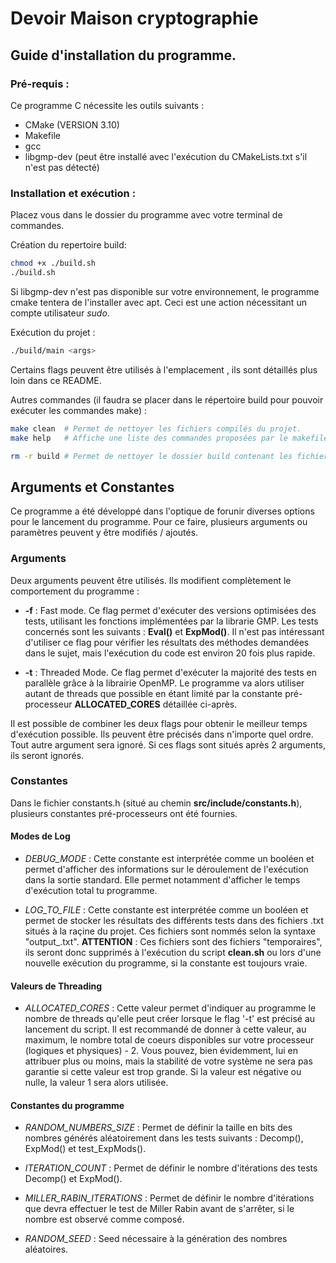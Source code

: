 # Devoir Maison cryptographie

## Guide d'installation du programme.

### Pré-requis :

Ce programme C nécessite les outils suivants : 

- CMake (VERSION 3.10)
- Makefile
- gcc
- libgmp-dev (peut être installé avec l'exécution du CMakeLists.txt s'il n'est pas détecté)

### Installation et exécution :

Placez vous dans le dossier du programme avec votre terminal de commandes.

Création du repertoire build: 

```bash
chmod +x ./build.sh
./build.sh
```

Si libgmp-dev n'est pas disponible sur votre environnement, le programme cmake tentera de l'installer avec apt. Ceci est une action nécessitant un compte utilisateur *sudo*.

Exécution du projet :

```bash
./build/main <args>
```

Certains flags peuvent être utilisés à l'emplacement <args>, ils sont détaillés plus loin dans ce README.

Autres commandes (il faudra se placer dans le répertoire build pour pouvoir exécuter les commandes make) : 

```bash
make clean  # Permet de nettoyer les fichiers compilés du projet.
make help   # Affiche une liste des commandes proposées par le makefile.

rm -r build # Permet de nettoyer le dossier build contenant les fichiers compilés par le makefile ainsi que ceux du cmake.
```

## Arguments et Constantes

Ce programme a été développé dans l'optique de forunir diverses options pour le lancement du programme. Pour ce faire, plusieurs arguments ou paramètres peuvent y être modifiés / ajoutés.

### Arguments

Deux arguments peuvent être utilisés. Ils modifient complètement le comportement du programme :

- **-f**  : Fast mode. Ce flag permet d'exécuter des versions optimisées des tests, utilisant les fonctions implémentées par la librarie GMP. Les tests concernés sont les suivants : **Eval()** et **ExpMod()**. Il n'est pas intéressant d'utiliser ce flag pour vérifier les résultats des méthodes demandées dans le sujet, mais l'exécution du code est environ 20 fois plus rapide.

- **-t**  : Threaded Mode. Ce flag permet d'exécuter la majorité des tests en parallèle grâce à la librairie OpenMP. Le programme va alors utiliser autant de threads que possible en étant limité par la constante pré-processeur **ALLOCATED_CORES** détaillée ci-après.

Il est possible de combiner les deux flags pour obtenir le meilleur temps d'exécution possible. Ils peuvent être précisés dans n'importe quel ordre. Tout autre argument sera ignoré. Si ces flags sont situés après 2 arguments, ils seront ignorés.

### Constantes

Dans le fichier constants.h (situé au chemin **src/include/constants.h**), plusieurs constantes pré-processeurs ont été fournies.

#### Modes de Log

- *DEBUG_MODE*  : Cette constante est interprétée comme un booléen et permet d'afficher des informations sur le déroulement de l'exécution dans la sortie standard. Elle permet notamment d'afficher le temps d'exécution total tu programme.

- *LOG_TO_FILE* : Cette constante est interprétée comme un booléen et permet de stocker les résultats des différents tests dans des fichiers .txt situés à la raçine du projet. Ces fichiers sont nommés selon la syntaxe "output_<nom du test>.txt". **ATTENTION** : Ces fichiers sont des fichiers "temporaires", ils seront donc supprimés à l'exécution du script **clean.sh** ou lors d'une nouvelle exécution du programme, si la constante est toujours vraie.

#### Valeurs de Threading

- *ALLOCATED_CORES* : Cette valeur permet d'indiquer au programme le nombre de threads qu'elle peut créer lorsque le flag '-t' est précisé au lancement du script. Il est recommandé de donner à cette valeur, au maximum, le nombre total de coeurs disponibles sur votre processeur (logiques et physiques) - 2. Vous pouvez, bien évidemment, lui en attribuer plus ou moins, mais la stabilité de votre système ne sera pas garantie si cette valeur est trop grande. Si la valeur est négative ou nulle, la valeur 1 sera alors utilisée.

#### Constantes du programme

- *RANDOM_NUMBERS_SIZE* : Permet de définir la taille en bits des nombres générés aléatoirement dans les tests suivants : Decomp(), ExpMod() et test_ExpMods().

- *ITERATION_COUNT* : Permet de définir le nombre d'itérations des tests Decomp() et ExpMod().

- *MILLER_RABIN_ITERATIONS* : Permet de définir le nombre d'itérations que devra effectuer le test de Miller Rabin avant de s'arrêter, si le nombre est observé comme composé.

- *RANDOM_SEED* : Seed nécessaire à la génération des nombres aléatoires.